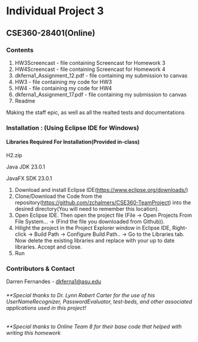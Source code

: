 # Individual Project 3

## CSE360-28401(Online)



### Contents

1. HW3Screencast - file containing Screencast for Homework 3
2. HW4Screencast - file containing Screencast for Homework 4
3. dkferna1_Assignment_12.pdf - file containing my submission to canvas   
4. HW3 - file containing my code for HW3
5. HW4 - file containing my code for HW4
6. dkferna1_Assignment_17.pdf - file containing my submission to canvas
7. Readme

Making the staff epic, as well as all the realted tests and documentations

### Installation : (Using Eclipse IDE for Windows)
#### Libraries Required For Installation(Provided in-class)

H2.zip

Java JDK 23.0.1

JavaFX SDK 23.0.1




1. Download and install Eclipse IDE(https://www.eclipse.org/downloads/)
2. Clone/Download the Code from the repository(https://github.com/zchalmers/CSE360-TeamProject) into the desired directory(You will need to remember this location).
3. Open Eclipse IDE. Then open the project file (File -> Open Projects From File System... -> (Find the file you downloaded from Github)).
4. Hilight the project in the Project Explorer window in Eclipse IDE, Right-click -> Build Path -> Configure Build Path.. -> Go to the Libraries tab. Now delete the existing libraries and replace with your up to date libraries. Accept and close.
5. Run




### Contributors & Contact
Darren Fernandes - dkferna1@asu.edu


###### **Special thanks to Dr. Lynn Robert Carter for the use of his UserNameRecognizer, PasswordEvaluator, test-beds, and other associated applications used in this project!
###### **Special thanks to Online Team 8 for their base code that helped with writing this homework
